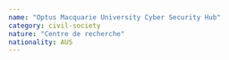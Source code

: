 ```yaml
---
name: "Optus Macquarie University Cyber Security Hub"
category: civil-society
nature: "Centre de recherche"
nationality: AUS
---
```

